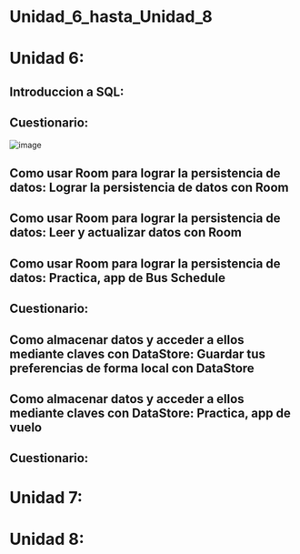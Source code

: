 # Unidad_6_hasta_Unidad_8

# Unidad 6:

## Introduccion a SQL:

## Cuestionario:

![image](https://github.com/Luis4nge1/Unidad_6_hasta_Unidad_8/assets/132635578/97d910b4-aa00-42ad-a996-71619f27c6c2)

## Como usar Room para lograr la persistencia de datos: Lograr la persistencia de datos con Room


## Como usar Room para lograr la persistencia de datos: Leer y actualizar datos con Room

## Como usar Room para lograr la persistencia de datos: Practica, app de Bus Schedule


## Cuestionario:

## Como almacenar datos y acceder a ellos mediante claves con DataStore: Guardar tus preferencias de forma local con DataStore

## Como almacenar datos y acceder a ellos mediante claves con DataStore: Practica, app de vuelo


## Cuestionario:

# Unidad 7:



# Unidad 8:
